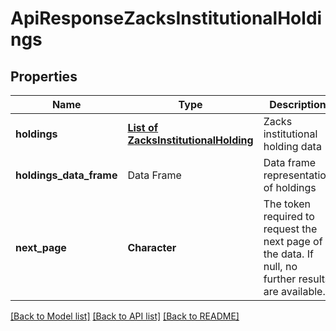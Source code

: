 # ApiResponseZacksInstitutionalHoldings

[//]: # (CLASS:IntrinioSDK::ApiResponseZacksInstitutionalHoldings)

[//]: # (KIND:object)

## Properties

[//]: # (START_DEFINITION)

Name | Type | Description
------------ | ------------- | -------------
**holdings** | [**List of ZacksInstitutionalHolding**](ZacksInstitutionalHolding.md) | Zacks institutional holding data &nbsp;
**holdings_data_frame** | Data Frame | Data frame representation of holdings
**next_page** | **Character** | The token required to request the next page of the data. If null, no further results are available. &nbsp;

[//]: # (END_DEFINITION)


[//]: # (CONTAINED_CLASS:IntrinioSDK::ZacksInstitutionalHolding)


[[Back to Model list]](../README.md#documentation-for-models) [[Back to API list]](../README.md#documentation-for-api-endpoints) [[Back to README]](../README.md)


